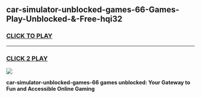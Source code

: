 
## car-simulator-unblocked-games-66-Games-Play-Unblocked-&-Free-hqi32
<h3>
<a href="https://premium76.site?title=car-simulator-unblocked-games-66&ref=24A">CLICK TO PLAY</a></h3>
<hr>

<h3>
<a href="https://premium76.site?title=car-simulator-unblocked-games-66&ref=24A">CLICK 2 PLAY</a>
  
</h3>

<a href="https://premium76.site?title=car-simulator-unblocked-games-66&ref=24A"><img src="https://clearcache.store/games.png"></a>


**car-simulator-unblocked-games-66 games unblocked: Your Gateway to Fun and Accessible Online Gaming**
